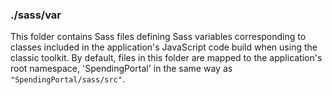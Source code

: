 ### ./sass/var

This folder contains Sass files defining Sass variables corresponding to classes
included in the application's JavaScript code build when using the classic toolkit.
By default, files in this folder are mapped to the application's root namespace,
'SpendingPortal' in the same way as `"SpendingPortal/sass/src"`.